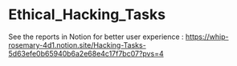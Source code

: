 # Ethical_Hacking_Tasks

See the reports in Notion for better user experience : https://whip-rosemary-4d1.notion.site/Hacking-Tasks-5d63efe0b65940b6a2e68e4c17f7bc07?pvs=4
